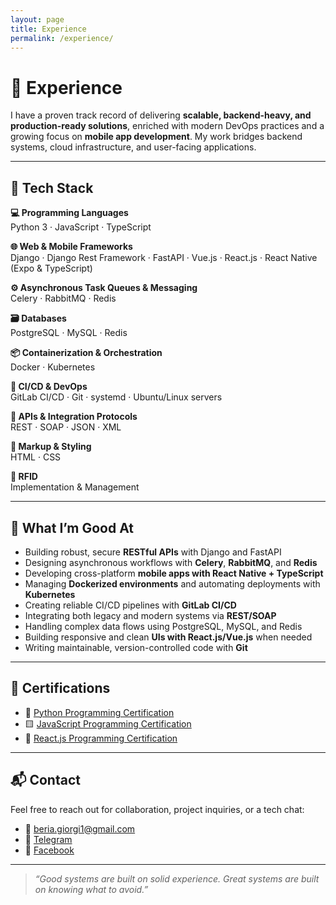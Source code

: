 ```yaml
---
layout: page
title: Experience
permalink: /experience/
---
```


# 💼 Experience

I have a proven track record of delivering **scalable, backend-heavy, and production-ready solutions**, enriched with
modern DevOps practices and a growing focus on **mobile app development**. My work bridges backend systems, cloud
infrastructure, and user-facing applications.

---

## 🧰 Tech Stack

**💻 Programming Languages**  
Python 3 · JavaScript · TypeScript

**🌐 Web & Mobile Frameworks**  
Django · Django Rest Framework · FastAPI · Vue.js · React.js · React Native (Expo & TypeScript)

**⚙️ Asynchronous Task Queues & Messaging**  
Celery · RabbitMQ · Redis

**🗃️ Databases**  
PostgreSQL · MySQL · Redis

**📦 Containerization & Orchestration**  
Docker · Kubernetes

**🔁 CI/CD & DevOps**  
GitLab CI/CD · Git · systemd · Ubuntu/Linux servers

**📡 APIs & Integration Protocols**  
REST · SOAP · JSON · XML

**🧱 Markup & Styling**  
HTML · CSS

**📶 RFID**  
Implementation & Management

---

## 🧠 What I’m Good At

- Building robust, secure **RESTful APIs** with Django and FastAPI
- Designing asynchronous workflows with **Celery**, **RabbitMQ**, and **Redis**
- Developing cross-platform **mobile apps with React Native + TypeScript**
- Managing **Dockerized environments** and automating deployments with **Kubernetes**
- Creating reliable CI/CD pipelines with **GitLab CI/CD**
- Integrating both legacy and modern systems via **REST/SOAP**
- Handling complex data flows using PostgreSQL, MySQL, and Redis
- Building responsive and clean **UIs with React.js/Vue.js** when needed
- Writing maintainable, version-controlled code with **Git**

---

## 📜 Certifications

- 🐍 [Python Programming Certification](https://giorgiberia.github.io/files/Python.pdf)
- 🟨 [JavaScript Programming Certification](https://giorgiberia.github.io/files/JavaScript.pdf)
- 🔁 [React.js Programming Certification](https://giorgiberia.github.io/files/React.pdf)

---

## 📬 Contact

Feel free to reach out for collaboration, project inquiries, or a tech chat:

- 📧 [beria.giorgi1@gmail.com](mailto:beria.giorgi1@gmail.com)
- 💬 [Telegram](https://t.me/beria_giorgi)
- 👤 [Facebook](https://www.facebook.com/gio.beria)

---

> _“Good systems are built on solid experience. Great systems are built on knowing what to avoid.”_

